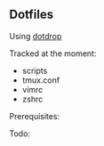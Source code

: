 ## Dotfiles

Using [dotdrop](https://github.com/deadc0de6/dotdrop)

Tracked at the moment:
- scripts
- tmux.conf
- vimrc
- zshrc

Prerequisites:

Todo:
